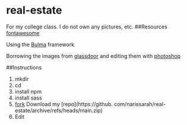 # real-estate
For my college class. I do not own any pictures, etc. 
##Resources
[fontawesome](https://fontawesome.com/)

Using the [Bulma](https://bulma.io/) framework

Borrowing the images from [glassdoor](https://www.glassdoor.ca/) and editing them with [photoshop](https://www.adobe.com/ca/products/photoshopfamily.html)

##Instructions
1. mkdir <filename>
2. cd <filename>
3. install npm
4. install sass
5. [fork](https://github.com/narissarah/real-estate.git) Download my [repo](https://github.
   com/narissarah/real-estate/archive/refs/heads/main.zip)
6. Edit
